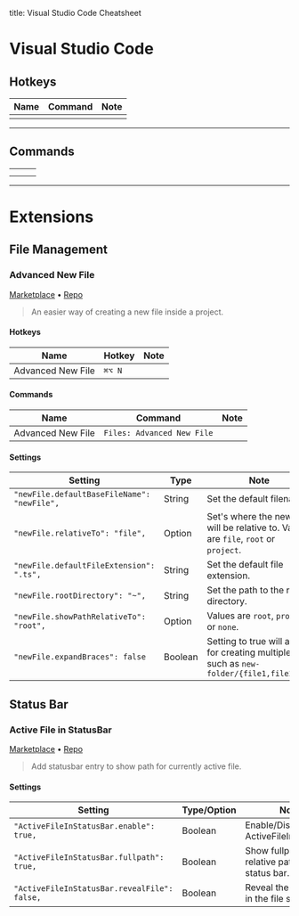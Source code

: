 title: Visual Studio Code Cheatsheet

# Visual Studio Code

##  Hotkeys

| Name | Command | Note |
| :--- | :------ | ---- |
|      |         |      |

---

##  Commands

|      |      |      |
| ---- | ---- | ---- |
|      |      |      |
|      |      |      |

---

# Extensions

## File Management

### Advanced New File

[Marketplace](https://marketplace.visualstudio.com/items?itemName=dkundel.vscode-new-file) • [Repo](https://github.com/dkundel/vscode-new-file) 

> An easier way of creating a new file inside a project.

#### Hotkeys

| Name              | Hotkey | Note |
| ----------------- | ------ | ---- |
| Advanced New File | `⌘⌥ N` |      |

#### Commands

| Name              | Command                    | Note |
| ----------------- | -------------------------- | ---- |
| Advanced New File | `Files: Advanced New File` |      |

#### Settings

| Setting                                  | Type    | Note                                     |
| ---------------------------------------- | ------- | ---------------------------------------- |
| `"newFile.defaultBaseFileName": "newFile",` | String  | Set the default filename.                |
| `"newFile.relativeTo": "file",`          | Option  | Set's where the new file will be relative to. Values are `file`, `root` or `project`. |
| `"newFile.defaultFileExtension": ".ts",` | String  | Set the default file extension.          |
| `"newFile.rootDirectory": "~",`          | String  | Set the path to the root directory.      |
| `"newFile.showPathRelativeTo": "root",`  | Option  | Values are `root`, `project` or `none`.  |
| `"newFile.expandBraces": false`          | Boolean | Setting to true will allow for creating multiple files such as `new-folder/{file1,file2}.js` |

## Status Bar

### Active File in StatusBar

[Marketplace](https://www.alfredforum.com/topic/3447-alfred-maestro-keyboard-maestro-integration-for-alfred/?tab=comments#comment-20153) • [Repo](https://github.com/RoscoP/ActiveFileInStatusBar) 

> Add statusbar entry to show path for currently active file.

#### Settings

| Setting                                  | Type/Option | Note                                     |
| ---------------------------------------- | ----------- | ---------------------------------------- |
| `"ActiveFileInStatusBar.enable": true,`  | Boolean     | Enable/Disable ActiveFileInStatusBar     |
| `"ActiveFileInStatusBar.fullpath": true,` | Boolean     | Show fullpath or relative path in status bar. |
| `"ActiveFileInStatusBar.revealFile": false,` | Boolean     | Reveal the active file in the file system. |

